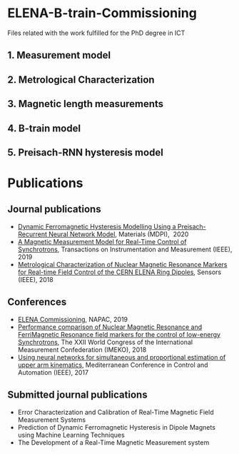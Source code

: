 # ELENA-B-train-Commissioning
Files related with the work fulfilled for the PhD degree in ICT

## 1. Measurement model 

## 2. Metrological Characterization

## 3. Magnetic length measurements

## 4. B-train model

## 5. Preisach-RNN hysteresis model

# Publications
## Journal publications

* [Dynamic Ferromagnetic Hysteresis Modelling Using a Preisach-Recurrent Neural Network Model](https://www.mdpi.com/1996-1944/13/11/2561), Materials (MDPI),  2020
* [A Magnetic Measurement Model for Real-Time Control of Synchrotrons](https://ieeexplore.ieee.org/document/8680651), Transactions on Instrumentation and Measurement (IEEE), 2019
* [Metrological Characterization of Nuclear Magnetic Resonance Markers for Real-time Field Control of the CERN ELENA Ring Dipoles](https://ieeexplore.ieee.org/document/8370735), Sensors (IEEE), 2018


## Conferences

- [ELENA Commissioning](https://napac2019.vrws.de/papers/weybb1.pdf), NAPAC, 2019
- [Performance comparison of Nuclear Magnetic Resonance and FerriMagnetic Resonance field markers for the control of low-energy Synchrotrons](https://iopscience.iop.org/article/10.1088/1742-6596/1065/5/052022), The XXII World Congress of the International Measurement Confederation (IMEKO), 2018
- [Using neural networks for simultaneous and proportional estimation of upper arm kinematics](https://iopscience.iop.org/article/10.1088/1742-6596/1065/5/052022), Mediterranean Conference in Control and Automation (IEEE), 2017

## Submitted journal publications

- Error Characterization and Calibration of Real-Time Magnetic Field Measurement Systems
- Prediction of Dynamic Ferromagnetic Hysteresis in Dipole Magnets using Machine Learning Techniques
- The Development of a Real-Time Magnetic Measurement system
